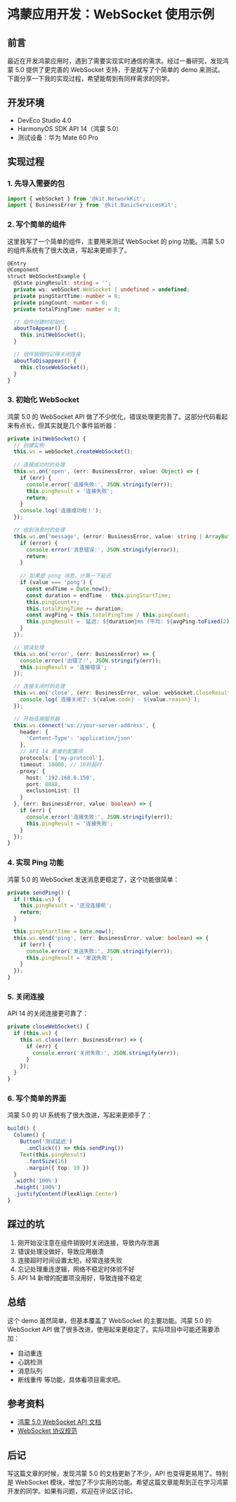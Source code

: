 ﻿# 鸿蒙应用开发：WebSocket 使用示例

## 前言
最近在开发鸿蒙应用时，遇到了需要实现实时通信的需求。经过一番研究，发现鸿蒙 5.0 提供了更完善的 WebSocket 支持，于是就写了个简单的 demo 来测试。下面分享一下我的实现过程，希望能帮到有同样需求的同学。

## 开发环境
- DevEco Studio 4.0
- HarmonyOS SDK API 14（鸿蒙 5.0）
- 测试设备：华为 Mate 60 Pro

## 实现过程

### 1. 先导入需要的包
```typescript
import { webSocket } from '@kit.NetworkKit';
import { BusinessError } from '@kit.BasicServicesKit';
```

### 2. 写个简单的组件
这里我写了一个简单的组件，主要用来测试 WebSocket 的 ping 功能。鸿蒙 5.0 的组件系统有了很大改进，写起来更顺手了。

```typescript
@Entry
@Component
struct WebSocketExample {
  @State pingResult: string = '';
  private ws: webSocket.WebSocket | undefined = undefined;
  private pingStartTime: number = 0;
  private pingCount: number = 0;
  private totalPingTime: number = 0;

  // 组件创建时初始化
  aboutToAppear() {
    this.initWebSocket();
  }

  // 组件销毁时记得关闭连接
  aboutToDisappear() {
    this.closeWebSocket();
  }
}
```

### 3. 初始化 WebSocket
鸿蒙 5.0 的 WebSocket API 做了不少优化，错误处理更完善了。这部分代码看起来有点长，但其实就是几个事件监听器：

```typescript
private initWebSocket() {
  // 创建实例
  this.ws = webSocket.createWebSocket();
  
  // 连接成功时的处理
  this.ws.on('open', (err: BusinessError, value: Object) => {
    if (err) {
      console.error('连接失败:', JSON.stringify(err));
      this.pingResult = '连接失败';
      return;
    }
    console.log('连接成功啦！');
  });

  // 收到消息时的处理
  this.ws.on('message', (error: BusinessError, value: string | ArrayBuffer) => {
    if (error) {
      console.error('消息错误:', JSON.stringify(error));
      return;
    }
    
    // 如果是 pong 消息，计算一下延迟
    if (value === 'pong') {
      const endTime = Date.now();
      const duration = endTime - this.pingStartTime;
      this.pingCount++;
      this.totalPingTime += duration;
      const avgPing = this.totalPingTime / this.pingCount;
      this.pingResult = `延迟: ${duration}ms (平均: ${avgPing.toFixed(2)}ms)`;
    }
  });

  // 错误处理
  this.ws.on('error', (err: BusinessError) => {
    console.error('出错了:', JSON.stringify(err));
    this.pingResult = '连接错误';
  });

  // 连接关闭时的处理
  this.ws.on('close', (err: BusinessError, value: webSocket.CloseResult) => {
    console.log(`连接关闭了: ${value.code} - ${value.reason}`);
  });

  // 开始连接服务器
  this.ws.connect('ws://your-server-address', {
    header: {
      'Content-Type': 'application/json'
    },
    // API 14 新增的配置项
    protocols: ['my-protocol'],
    timeout: 10000, // 10秒超时
    proxy: {
      host: '192.168.0.150',
      port: 8888,
      exclusionList: []
    }
  }, (err: BusinessError, value: boolean) => {
    if (err) {
      console.error('连接失败:', JSON.stringify(err));
      this.pingResult = '连接失败';
    }
  });
}
```

### 4. 实现 Ping 功能
鸿蒙 5.0 的 WebSocket 发送消息更稳定了，这个功能很简单：

```typescript
private sendPing() {
  if (!this.ws) {
    this.pingResult = '还没连接呢';
    return;
  }

  this.pingStartTime = Date.now();
  this.ws.send('ping', (err: BusinessError, value: boolean) => {
    if (err) {
      console.error('发送失败:', JSON.stringify(err));
      this.pingResult = '发送失败';
    }
  });
}
```

### 5. 关闭连接
API 14 的关闭连接更可靠了：

```typescript
private closeWebSocket() {
  if (this.ws) {
    this.ws.close((err: BusinessError) => {
      if (err) {
        console.error('关闭失败:', JSON.stringify(err));
      }
    });
  }
}
```

### 6. 写个简单的界面
鸿蒙 5.0 的 UI 系统有了很大改进，写起来更顺手了：

```typescript
build() {
  Column() {
    Button('测试延迟')
      .onClick(() => this.sendPing())
    Text(this.pingResult)
      .fontSize(16)
      .margin({ top: 10 })
  }
  .width('100%')
  .height('100%')
  .justifyContent(FlexAlign.Center)
}
```

## 踩过的坑
1. 刚开始没注意在组件销毁时关闭连接，导致内存泄漏
2. 错误处理没做好，导致应用崩溃
3. 连接超时时间设置太短，经常连接失败
4. 忘记处理重连逻辑，网络不稳定时体验不好
5. API 14 新增的配置项没用好，导致连接不稳定

## 总结
这个 demo 虽然简单，但基本覆盖了 WebSocket 的主要功能。鸿蒙 5.0 的 WebSocket API 做了很多改进，使用起来更稳定了。实际项目中可能还需要添加：
- 自动重连
- 心跳检测
- 消息队列
- 断线重传
等功能，具体看项目需求吧。

## 参考资料
- [鸿蒙 5.0 WebSocket API 文档](https://developer.huawei.com/consumer/cn/doc/harmonyos-guides/application-dev-guide)
- [WebSocket 协议规范](https://tools.ietf.org/html/rfc6455)

## 后记
写这篇文章的时候，发现鸿蒙 5.0 的文档更新了不少，API 也变得更易用了。特别是 WebSocket 模块，增加了不少实用的功能。希望这篇文章能帮到正在学习鸿蒙开发的同学。如果有问题，欢迎在评论区讨论。 
